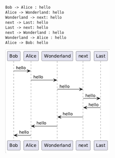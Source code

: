 
````plantuml
Bob -> Alice : hello
Alice -> Wonderland: hello
Wonderland -> next: hello
next -> Last: hello
Last -> next: hello
next -> Wonderland : hello
Wonderland -> Alice : hello
Alice -> Bob: hello
````

![Pasted image 20250520131149.png](Pasted%20image%2020250520131149.png)
